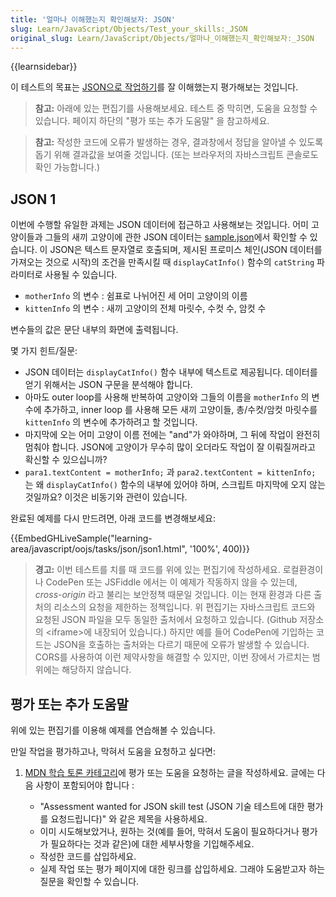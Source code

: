 ```yaml
---
title: '얼마나 이해했는지 확인해보자: JSON'
slug: Learn/JavaScript/Objects/Test_your_skills:_JSON
original_slug: Learn/JavaScript/Objects/얼마나_이해했는지_확인해보자:_JSON
---
```

{{learnsidebar}}

이 테스트의 목표는 [JSON으로 작업하기](/ko/docs/Learn/JavaScript/Objects/JSON)를 잘 이해했는지 평가해보는 것입니다.

> **참고:** 아래에 있는 편집기를 사용해보세요. 테스트 중 막히면, 도움을 요청할 수 있습니다. 페이지 하단의 "평가 또는 추가 도움말" 을 참고하세요.

> **참고:** 작성한 코드에 오류가 발생하는 경우, 결과창에서 정답을 알아낼 수 있도록 돕기 위해 결과값을 보여줄 것입니다. (또는 브라우저의 자바스크립트 콘솔로도 확인 가능합니다.)

## JSON 1

이번에 수행할 유일한 과제는 JSON 데이터에 접근하고 사용해보는 것입니다. 어미 고양이들과 그들의 새끼 고양이에 관한 JSON 데이터는 [sample.json](https://github.com/mdn/learning-area/blob/master/javascript/oojs/tasks/json/sample.json)에서 확인할 수 있습니다. 이 JSON은 텍스트 문자열로 호출되며, 제시된 프로미스 체인(JSON 데이터를 가져오는 것으로 시작)의 조건을 만족시킬 때 `displayCatInfo()` 함수의 `catString` 파라미터로 사용될 수 있습니다.

- `motherInfo` 의 변수 : 쉼표로 나뉘어진 세 어미 고양이의 이름
- `kittenInfo` 의 변수 : 새끼 고양이의 전체 마릿수, 수컷 수, 암컷 수

변수들의 값은 문단 내부의 화면에 출력됩니다.

몇 가지 힌트/질문:

- JSON 데이터는 `displayCatInfo()` 함수 내부에 텍스트로 제공됩니다. 데이터를 얻기 위해서는 JSON 구문을 분석해야 합니다.
- 아마도 outer loop를 사용해 반복하여 고양이와 그들의 이름을 `motherInfo` 의 변수에 추가하고, inner loop 를 사용해 모든 새끼 고양이들, 총/수컷/암컷 마릿수를 `kittenInfo` 의 변수에 추가하려고 할 것입니다.
- 마지막에 오는 어미 고양이 이름 전에는 "and"가 와야하며, 그 뒤에 작업이 완전히 멈춰야 합니다. JSON에 고양이가 무수히 많이 오더라도 작업이 잘 이뤄질꺼라고 확신할 수 있으십니까?
- `para1.textContent = motherInfo;` 과 `para2.textContent = kittenInfo;` 는 왜 `displayCatInfo()` 함수의 내부에 있어야 하며, 스크립트 마지막에 오지 않는 것일까요? 이것은 비동기와 관련이 있습니다.

완료된 예제를 다시 만드려면, 아래 코드를 변경해보세요:

{{EmbedGHLiveSample("learning-area/javascript/oojs/tasks/json/json1.html", '100%', 400)}}

> **경고:** 이번 테스트를 치를 때 코드를 위에 있는 편집기에 작성하세요. 로컬환경이나 CodePen 또는 JSFiddle 에서는 이 예제가 작동하지 않을 수 있는데, _cross-origin_ 라고 불리는 보안정책 때문일 것입니다. 이는 현재 환경과 다른 출처의 리소스의 요청을 제한하는 정책입니다. 위 편집기는 자바스크립트 코드와 요청된 JSON 파일을 모두 동일한 출처에서 요청하고 있습니다. (Github 저장소의 \<iframe>에 내장되어 있습니다.) 하지만 예를 들어 CodePen에 기입하는 코드는 JSON을 호출하는 출처와는 다르기 때문에 오류가 발생할 수 있습니다. CORS를 사용하여 이런 제약사항을 해결할 수 있지만, 이번 장에서 가르치는 범위에는 해당하지 않습니다.

## 평가 또는 추가 도움말

위에 있는 편집기를 이용해 예제를 연습해볼 수 있습니다.

만일 작업을 평가하고나, 막혀서 도움을 요청하고 싶다면:

1. [MDN 학습 토론 카테고리](https://discourse.mozilla.org/c/mdn/learn/250)에 평가 또는 도움을 요청하는 글을 작성하세요. 글에는 다음 사항이 포함되어야 합니다 :

    - "Assessment wanted for JSON skill test (JSON 기술 테스트에 대한 평가를 요청드립니다)" 와 같은 제목을 사용하세요.
    - 이미 시도해보았거나, 원하는 것(예를 들어, 막혀서 도움이 필요하다거나 평가가 필요하다는 것과 같은)에 대한 세부사항을 기입해주세요.
    - 작성한 코드를 삽입하세요.
    - 실제 작업 또는 평가 페이지에 대한 링크를 삽입하세요. 그래야 도움받고자 하는 질문을 확인할 수 있습니다.
